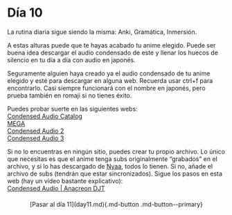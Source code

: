 # Día 10

La rutina diaria sigue siendo la misma: Anki, Gramática, Inmersión.

A estas alturas puede que te hayas acabado tu anime elegido. Puede ser buena idea descargar el audio condensado de este y llenar los huecos de silencio en tu día a día con audio en japonés. 

Seguramente alguien haya creado ya el audio condensado de tu anime elegido y esté para descargar en alguna web. Recuerda usar ctrl+f para encontrarlo. Casi siempre funcionará con el nombre en japonés, pero prueba también en romaji si no tienes éxito.

Puedes probar suerte en las siguientes webs:  
[Condensed Audio Catalog](https://condensedaudiocatalog.com/#)  
[MEGA](https://mega.nz/folder/8HhhWDyJ#SHw5xsYxyhWUX536UcqkeQ/folder/VOgUiILA)  
[Condensed Audio 2](https://www.mediafire.com/folder/ndeu7h9zjgf1l/MIA_Condensed_Audio)  
[Condensed Audio 3](https://mega.nz/folder/8HhhWDyJ#SHw5xsYxyhWUX536UcqkeQ)  

Si no lo encuentras en ningún sitio, puedes crear tu propio archivo. Lo único que necesitas es que el anime tenga subs originalmente “grabados” en el archivo, y si lo has descargado de [Nyaa](https://nyaa.si/), todos lo tienen. Si no, añade el archivo de subs (tendrán que estar sincronizados). Sigue los pasos en esta web (hay un vídeo bastante explicativo):  
[Condensed Audio | Anacreon DJT](https://anacreondjt.gitlab.io/docs/condensed_audio/)

<div style="margin-top: 20px;width:full;display:flex;justify-content:center;" markdown="1">
  [Pasar al día 11](day11.md){.md-button .md-button--primary}
</div>
